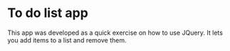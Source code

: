 # To do list app
This app was developed as a quick exercise on how to use JQuery. 
It lets you add items to a list and remove them.
